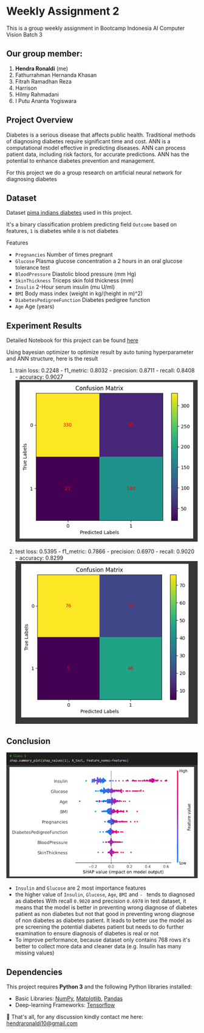 # Weekly Assignment 2
This is a group weekly assignment in Bootcamp Indonesia AI Computer Vision Batch 3

## Our group member:
1. **Hendra Ronaldi** (me)
2. Fathurrahman Hernanda Khasan
3. Fitrah Ramadhan Reza
4. Harrison
5. Hilmy Rahmadani
6. I Putu Ananta Yogiswara

## Project Overview
Diabetes is a serious disease that affects public health. Traditional methods of diagnosing diabetes require significant time and cost. ANN is a computational model effective in predicting diseases. ANN can process patient data, including risk factors, for accurate predictions. ANN has the potential to enhance diabetes prevention and management.

For this project we do a group research on artificial neural network for diagnosing diabetes

## Dataset
Dataset [pima indians diabetes](https://www.kaggle.com/datasets/uciml/pima-indians-diabetes-database) used in this project. 

It's a binary classification problem predicting field `Outcome` based on features, `1` is diabetes while `0` is not diabetes

Features

- `Pregnancies` Number of times pregnant
- `Glucose` Plasma glucose concentration a 2 hours in an oral glucose tolerance test
- `BloodPressure` Diastolic blood pressure (mm Hg)
- `SkinThickness` Triceps skin fold thickness (mm)
- `Insulin` 2-Hour serum insulin (mu U/ml)
- `BMI` Body mass index (weight in kg/(height in m)^2)
- `DiabetesPedigreeFunction` Diabetes pedigree function
- `Age` Age (years)

## Experiment Results
Detailed Notebook for this project can be found [here]([Notebook](./CVB_Bootcamp_IndonesiaForAI_Weekly_Assignment_2.ipynb))

Using bayesian optimizer to optimize result by auto tuning hyperparameter and ANN structure, here is the result
1. train loss: 0.2248 - f1_metric: 0.8032 - precision: 0.8711 - recall: 0.8408 - accuracy: 0.9027
![](./assets/train_confusion_matrix.png)

2. test loss: 0.5395 - f1_metric: 0.7866 - precision: 0.6970 - recall: 0.9020 - accuracy: 0.8299
![](./assets/test_confusion_matrix.png)

## Conclusion
![](./assets/shap_value.png)
- `Insulin` and `Glucose` are 2 most importance features
- the higher value of `Insulin`, `Glucose`, `Age`, `BMI` and `- ` tends to diagnosed as diabetes
With recall `0.9020` and precision `0.6970` in test dataset, it means that the model is better in preventing wrong diagnose of diabetes patient as non diabetes but not that good in preventing wrong diagnose of non diabetes as diabetes patient. It leads to better use the model as pre screening the potential diabetes patient but needs to do further examination to ensure diagnosis of diabetes is real or not
- To improve performance, because dataset only contains 768 rows it's better to collect more data and cleaner data (e.g. Insulin has many missing values)

## Dependencies


This project requires **Python 3** and the following Python libraries installed:

* Basic Libraries: [NumPy](http://www.numpy.org/), [Matplotlib](http://matplotlib.org/), [Pandas](https://pandas.pydata.org/)
* Deep-learning Frameworks: [Tensorflow](https://www.tensorflow.org/)

📨 That's all, for any discussion kindly contact me here: hendraronaldi10@gmail.com
